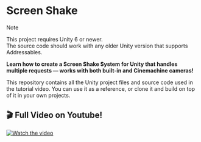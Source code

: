 # Screen Shake


> [!NOTE]
> This project requires Unity 6 or newer. <br>
> The source code should work with any older Unity version that supports Addressables.

<b>Learn how to create a Screen Shake System for Unity that handles multiple requests — works with both built-in and Cinemachine cameras! </b>

This repository contains all the Unity project files and source code used in the tutorial video. You can use it as a reference, or clone it and build on top of it in your own projects.

## 🎬 Full Video on Youtube!

[![Watch the video](https://i.ytimg.com/vi/Y3bXMO4FwdI/maxresdefault.jpg)](https://www.youtube.com/watch?v=Y3bXMO4FwdI)
